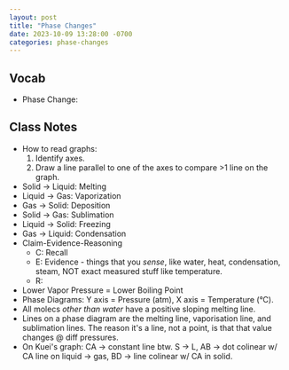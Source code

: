 ```yaml
---
layout: post
title: "Phase Changes"
date: 2023-10-09 13:28:00 -0700
categories: phase-changes
---
```


## Vocab
- Phase Change:

## Class Notes
- How to read graphs:
    1. Identify axes. 
    2. Draw a line parallel to one of the axes to compare >1 line on the graph. 
- Solid -> Liquid: Melting
- Liquid -> Gas: Vaporization
- Gas -> Solid: Deposition
- Solid -> Gas: Sublimation
- Liquid -> Solid: Freezing
- Gas -> Liquid: Condensation
- Claim-Evidence-Reasoning
    - C: Recall
    - E: Evidence - things that you _sense_, like water, heat, condensation, steam, NOT exact measured stuff
      like temperature.
    - R: 
- Lower Vapor Pressure = Lower Boiling Point
- Phase Diagrams: Y axis = Pressure (atm), X axis = Temperature (&deg;C).
- All molecs _other than water_ have a positive sloping melting line.
- Lines on a phase diagram are the melting line, vaporisation line, and sublimation lines. The reason it's a
  line, not a point, is that that value changes @ diff pressures.  
- On Kuei's graph: CA -> constant line btw. S -> L, AB -> dot colinear w/ CA line on liquid -> gas, BD -> line 
  colinear w/ CA in solid.
